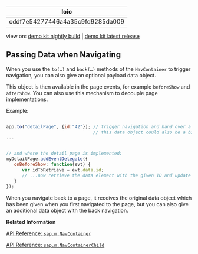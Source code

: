 <!-- loiocddf7e54277446a4a35c9fd9285da009 -->

| loio |
| -----|
| cddf7e54277446a4a35c9fd9285da009 |

<div id="loio">

view on: [demo kit nightly build](https://openui5nightly.hana.ondemand.com/topic/cddf7e54277446a4a35c9fd9285da009) | [demo kit latest release](https://sdk.openui5.org/topic/cddf7e54277446a4a35c9fd9285da009)</div>

## Passing Data when Navigating

When you use the `to(…)` and `back(…)` methods of the `NavContainer` to trigger navigation, you can also give an optional payload data object.

This object is then available in the page events, for example `beforeShow` and `afterShow`. You can also use this mechanism to decouple page implementations.

Example:

```js

app.to("detailPage", {id:"42"}); // trigger navigation and hand over a data object
                                 // this data object could also be a binding context when dealing with data binding
...


// and where the detail page is implemented:
myDetailPage.addEventDelegate({
   onBeforeShow: function(evt) {
      var idToRetrieve = evt.data.id;
      // ...now retrieve the data element with the given ID and update the page UI
   }
});
```

When you navigate back to a page, it receives the original data object which has been given when you first navigated to the page, but you can also give an additional data object with the back navigation.

**Related Information**  


[API Reference: `sap.m.NavContainer`](https://sdk.openui5.org/api/sap.m.NavContainer)

[API Reference: `sap.m.NavContainerChild`](https://sdk.openui5.org/api/sap.m.NavContainerChild)

